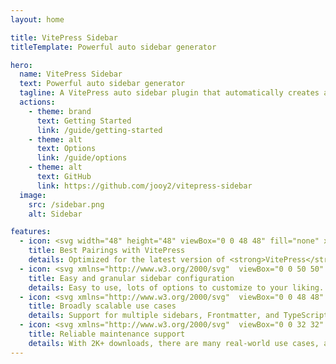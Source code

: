```yaml
---
layout: home

title: VitePress Sidebar
titleTemplate: Powerful auto sidebar generator

hero:
  name: VitePress Sidebar
  text: Powerful auto sidebar generator
  tagline: A VitePress auto sidebar plugin that automatically creates a simple configuration
  actions:
    - theme: brand
      text: Getting Started
      link: /guide/getting-started
    - theme: alt
      text: Options
      link: /guide/options
    - theme: alt
      text: GitHub
      link: https://github.com/jooy2/vitepress-sidebar
  image:
    src: /sidebar.png
    alt: Sidebar

features:
  - icon: <svg width="48" height="48" viewBox="0 0 48 48" fill="none" xmlns="http://www.w3.org/2000/svg"><path d="M5.03628 7.87818C4.75336 5.83955 6.15592 3.95466 8.16899 3.66815L33.6838 0.0367403C35.6969 -0.24977 37.5581 1.1706 37.841 3.20923L42.9637 40.1218C43.2466 42.1604 41.8441 44.0453 39.831 44.3319L14.3162 47.9633C12.3031 48.2498 10.4419 46.8294 10.159 44.7908L5.03628 7.87818Z" fill="url(#paint0_linear_1287_1214)"/><path d="M6.85877 7.6188C6.71731 6.59948 7.41859 5.65703 8.42512 5.51378L33.9399 1.88237C34.9465 1.73911 35.8771 2.4493 36.0186 3.46861L41.1412 40.3812C41.2827 41.4005 40.5814 42.343 39.5749 42.4862L14.0601 46.1176C13.0535 46.2609 12.1229 45.5507 11.9814 44.5314L6.85877 7.6188Z" fill="white"/><path d="M33.1857 14.9195L25.8505 34.1576C25.6991 34.5547 25.1763 34.63 24.9177 34.2919L12.3343 17.8339C12.0526 17.4655 12.3217 16.9339 12.7806 16.9524L22.9053 17.3607C22.9698 17.3633 23.0344 17.3541 23.0956 17.3337L32.5088 14.1992C32.9431 14.0546 33.3503 14.4878 33.1857 14.9195Z" fill="url(#paint1_linear_1287_1214)"/><path d="M27.0251 12.5756L19.9352 15.0427C19.8187 15.0832 19.7444 15.1986 19.7546 15.3231L20.3916 23.063C20.4066 23.2453 20.5904 23.3628 20.7588 23.2977L22.7226 22.5392C22.9064 22.4682 23.1021 22.6138 23.0905 22.8128L22.9102 25.8903C22.8982 26.0974 23.1093 26.2436 23.295 26.1567L24.4948 25.5953C24.6808 25.5084 24.892 25.6549 24.8795 25.8624L24.5855 30.6979C24.5671 31.0004 24.9759 31.1067 25.1013 30.8321L25.185 30.6487L29.4298 17.8014C29.5008 17.5863 29.2968 17.3809 29.0847 17.454L27.0519 18.1547C26.8609 18.2205 26.6675 18.0586 26.6954 17.8561L27.3823 12.8739C27.4103 12.6712 27.2163 12.5091 27.0251 12.5756Z" fill="url(#paint2_linear_1287_1214)"/><defs><linearGradient id="paint0_linear_1287_1214" x1="6.48163" y1="1.9759" x2="39.05" y2="48.2064" gradientUnits="userSpaceOnUse"><stop stop-color="#49C7FF"/><stop offset="1" stop-color="#BD36FF"/></linearGradient><linearGradient id="paint1_linear_1287_1214" x1="11.8848" y1="16.4266" x2="26.7246" y2="31.4177" gradientUnits="userSpaceOnUse"><stop stop-color="#41D1FF"/><stop offset="1" stop-color="#BD34FE"/></linearGradient><linearGradient id="paint2_linear_1287_1214" x1="21.8138" y1="13.7046" x2="26.2464" y2="28.8069" gradientUnits="userSpaceOnUse"><stop stop-color="#FFEA83"/><stop offset="0.0833333" stop-color="#FFDD35"/><stop offset="1" stop-color="#FFA800"/></linearGradient></defs></svg>
    title: Best Pairings with VitePress
    details: Optimized for the latest version of <strong>VitePress</strong>.
  - icon: <svg xmlns="http://www.w3.org/2000/svg"  viewBox="0 0 50 50" width="100px" height="100px" baseProfile="basic"><polygon fill="#66e1ff" points="25.35,37.78 27.38,40.33 25.68,42.82 22.68,44.55 20.47,41.77 19.4,41.85 19.4,43.46 16.4,45.19 13,43.23 13,40.12 8.93,35.11 6.72,35.33 5.02,30.89 7.05,29.71 7.05,24.9 5.02,22.35 6.72,19.87 9.72,18.13 11.93,20.92 13,20.83 13,19.23 16,17.49 19.4,19.46 19.4,22.57 23.47,27.58 25.68,27.35 27.38,31.8 25.35,32.97"/><polygon fill="#5ccae6" points="13,19.226 16,17.494 19.4,19.457 16.4,21.189"/><polygon fill="#57bfd9" points="6.717,19.867 9.717,18.135 11.93,20.916 8.93,22.648"/><polygon fill="#5ccae6" points="13,22.338 13,20.833 11.93,20.916 8.93,22.648"/><polygon fill="#5ccae6" points="7.05,30.678 7.05,29.711 5.017,30.885"/><polygon fill="#479db3" points="16.4,24.301 19.4,22.569 19.4,19.457 16.4,21.189"/><polygon fill="#52b4cc" points="16.4,24.301 19.4,22.569 23.47,27.579 20.47,29.311"/><polygon fill="#5ccae6" points="22.683,29.085 25.683,27.353 23.47,27.579 20.47,29.311"/><polygon fill="#52b4cc" points="22.683,29.085 25.683,27.353 27.383,31.799 24.383,33.531"/><polygon fill="#479db3" points="22.35,33.738 24.383,33.531 25.35,32.973 25.35,37.779 22.35,39.511"/><polygon fill="#479db3" points="16.4,42.078 19.4,41.852 19.4,43.457 16.4,45.189"/><polygon fill="#52b4cc" points="24.383,42.067 27.383,40.335 25.35,37.779 22.35,39.511"/><polygon fill="#479db3" points="24.383,42.067 27.383,40.335 25.683,42.817 22.683,44.549"/><polygon fill="#479db3" points="18.1,31.95 18.1,36.39 14.7,36.65 11.3,32.47 11.3,28.02 14.7,27.76"/><polygon fill="#6189ff" points="43.35,25.08 45.38,27.63 43.68,30.12 40.68,31.85 38.47,29.07 37.4,29.15 37.4,30.76 34.4,32.49 31,30.52 31,27.41 26.93,22.4 24.72,22.63 23.02,18.18 25.05,17.01 25.05,12.2 23.02,9.65 24.72,7.17 24.72,7.16 27.72,5.43 29.93,8.21 31,8.13 31,6.52 34,4.79 37.4,6.76 37.4,9.87 41.47,14.88 43.68,14.65 45.38,19.1 43.35,20.27"/><polygon fill="#577be6" points="31,6.525 34,4.793 37.4,6.756 34.4,8.488"/><polygon fill="#4d6dcc" points="24.717,7.165 27.717,5.433 29.93,8.214 26.93,9.946"/><polygon fill="#577be6" points="31,9.636 31,8.131 29.93,8.214 26.93,9.946"/><polygon fill="#577be6" points="25.05,17.976 25.05,17.01 23.017,18.183"/><polygon fill="#4460b3" points="34.4,11.599 37.4,9.867 37.4,6.756 34.4,8.488"/><polygon fill="#4d6dcc" points="34.4,11.599 37.4,9.867 41.47,14.877 38.47,16.609"/><polygon fill="#577be6" points="40.683,16.383 43.683,14.651 41.47,14.877 38.47,16.609"/><polygon fill="#4967bf" points="40.683,16.383 43.683,14.651 45.383,19.097 42.383,20.829"/><polygon fill="#4460b3" points="40.35,21.036 42.383,20.829 43.35,20.271 43.35,25.078 40.35,26.81"/><polygon fill="#4460b3" points="34.4,29.377 37.4,29.152 37.4,30.756 34.4,32.488"/><polygon fill="#4967bf" points="42.383,29.365 45.383,27.633 43.35,25.078 40.35,26.81"/><polygon fill="#4460b3" points="42.383,29.365 45.383,27.633 43.683,30.116 40.683,31.848"/><polygon fill="#4460b3" points="36.1,19.25 36.1,23.69 32.7,23.95 29.3,19.77 29.3,15.32 32.7,15.06"/></svg>
    title: Easy and granular sidebar configuration
    details: Easy to use, lots of options to customize to your liking. Customize menus for sorting, special character conversion, file and folder filters, and more!
  - icon: <svg xmlns="http://www.w3.org/2000/svg"  viewBox="0 0 48 48" width="96px" height="96px"><linearGradient id="SVGID_1_" x1="37.081" x2="10.918" y1="10.918" y2="37.081" gradientUnits="userSpaceOnUse"><stop offset="0" stop-color="#60affe"/><stop offset=".033" stop-color="#6ab4fe"/><stop offset=".197" stop-color="#97cbfe"/><stop offset=".362" stop-color="#bddeff"/><stop offset=".525" stop-color="#daecff"/><stop offset=".687" stop-color="#eef7ff"/><stop offset=".846" stop-color="#fbfdff"/><stop offset="1" stop-color="#fff"/></linearGradient><circle cx="24" cy="24" r="18.5" fill="url(#SVGID_1_)"/><path fill="none" stroke="#2e9bfe" stroke-linecap="round" stroke-linejoin="round" stroke-width="3" d="M42.225,27.194C40.712,35.889,33.128,42.5,24,42.5C13.783,42.5,5.5,34.217,5.5,24S13.783,5.5,24,5.5	c6.982,0,13.061,3.868,16.21,9.578"/><path fill="none" stroke="#2e9bfe" stroke-linecap="round" stroke-linejoin="round" stroke-width="3" d="M16.792,14.19C18.295,8.971,20.961,5.5,24,5.5c4.694,0,8.5,8.283,8.5,18.5S28.694,42.5,24,42.5	s-8.5-8.283-8.5-18.5c0-0.525,0.01-1.044,0.03-1.558"/><line x1="13.234" x2="35.383" y1="17.5" y2="17.5" fill="none" stroke="#2e9bfe" stroke-linecap="round" stroke-linejoin="round" stroke-width="3"/><line x1="11.128" x2="36.532" y1="30.5" y2="30.5" fill="none" stroke="#2e9bfe" stroke-linecap="round" stroke-linejoin="round" stroke-width="3"/></svg>
    title: Broadly scalable use cases
    details: Support for multiple sidebars, Frontmatter, and TypeScript to handle a variety of use cases.
  - icon: <svg xmlns="http://www.w3.org/2000/svg"  viewBox="0 0 32 32" width="64px" height="64px"><circle cx="16" cy="17" r="5" fill="#ed0049"/><path fill="#ed0049" d="M23,31H9v0c0-3.866,3.134-7,7-7h0C19.866,24,23,27.134,23,31L23,31z"/><path fill="#0f518c" d="M19,4c0-1.657-1.343-3-3-3s-3,1.343-3,3c0,0.885,0.391,1.672,1,2.222V10h4V6.222 C18.609,5.672,19,4.885,19,4z"/><path fill="#0f518c" d="M7.061,8.318c-1.171-1.171-3.071-1.171-4.243,0s-1.171,3.071,0,4.243 c0.626,0.626,1.459,0.906,2.278,0.864l2.672,2.672l2.828-2.828l-2.672-2.672C7.967,9.777,7.686,8.944,7.061,8.318z"/><path fill="#0f518c" d="M24.879,8.318c1.171-1.171,3.071-1.171,4.243,0s1.171,3.071,0,4.243 c-0.626,0.626-1.459,0.906-2.278,0.864l-2.672,2.672l-2.828-2.828l2.672-2.672C23.972,9.777,24.253,8.944,24.879,8.318z"/><path fill="#0f518c" d="M24.879,27.218c1.171,1.171,3.071,1.171,4.243,0c1.171-1.171,1.171-3.071,0-4.243 c-0.626-0.626-1.459-0.906-2.278-0.864l-2.672-2.672l-2.828,2.828l2.672,2.672C23.972,25.759,24.253,26.592,24.879,27.218z"/><g><path fill="#0f518c" d="M7.061,27.218c-1.171,1.171-3.071,1.171-4.243,0c-1.171-1.171-1.171-3.071,0-4.243 c0.626-0.626,1.459-0.906,2.278-0.864l2.672-2.672l2.828,2.828L7.925,24.94C7.967,25.759,7.686,26.592,7.061,27.218z"/></g></svg>
    title: Reliable maintenance support
    details: With 2K+ downloads, there are many real-world use cases, and we have fast technical support.
---
```


<style>
:root {
  --vp-home-hero-name-color: transparent;
  --vp-home-hero-name-background: -webkit-linear-gradient(120deg, #34e8b8 30%, #006cd9);

  --vp-home-hero-image-background-image: linear-gradient(-45deg, #34b8e8 60%, #006cd9 60%);
  --vp-home-hero-image-filter: blur(20px);
}

@media (min-width: 640px) {
  :root {
    --vp-home-hero-image-filter: blur(35px);
  }
}

@media (min-width: 960px) {
  :root {
    --vp-home-hero-image-filter: blur(40px);
  }
}
</style>
